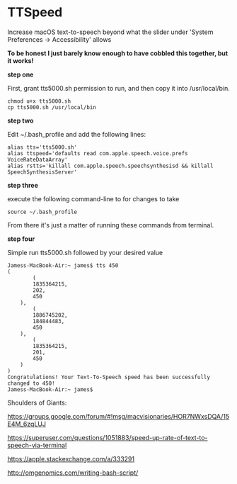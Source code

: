 # TTSpeed
Increase macOS text-to-speech beyond what the slider under 'System Preferences -> Accessibility' allows

**To be honest I just barely know enough to have cobbled this together, but it works!**

**step one**

First, grant tts5000.sh permission to run, and then copy it into /usr/local/bin.
    
    chmod u+x tts5000.sh  
    cp tts5000.sh /usr/local/bin

**step two**

Edit ~/.bash_profile and add the following lines:

    alias tts='tts5000.sh'
    alias ttspeed='defaults read com.apple.speech.voice.prefs VoiceRateDataArray'
    alias rstts='killall com.apple.speech.speechsynthesisd && killall SpeechSynthesisServer'

**step three**

execute the following command-line to for changes to take

    source ~/.bash_profile

From there it's just a matter of running these commands from terminal.

**step four**

Simple run tts5000.sh followed by your desired value

    Jamess-MacBook-Air:~ james$ tts 450
    (
            (
            1835364215,
            202,
            450
        ),
            (
            1886745202,
            184844483,
            450
        ),
            (
            1835364215,
            201,
            450
        )
    )
    Congratulations! Your Text-To-Speech speed has been successfully changed to 450!
    Jamess-MacBook-Air:~ james$ 
    
    
Shoulders of Giants:

https://groups.google.com/forum/#!msg/macvisionaries/HOR7NWxsDQA/15E4M_6zqLUJ

https://superuser.com/questions/1051883/speed-up-rate-of-text-to-speech-via-terminal

https://apple.stackexchange.com/a/333291

http://omgenomics.com/writing-bash-script/
